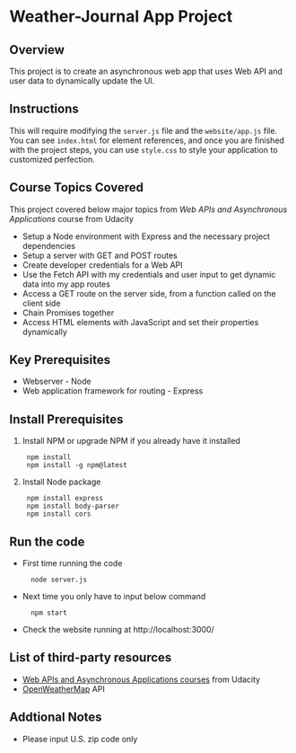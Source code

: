 # Weather-Journal App Project

## Overview
This project is to create an asynchronous web app that uses Web API and user data to dynamically update the UI. 

## Instructions
This will require modifying the `server.js` file and the `website/app.js` file. You can see `index.html` for element references, and once you are finished with the project steps, you can use `style.css` to style your application to customized perfection.

## Course Topics Covered 
This project covered below major topics from *Web APIs and Asynchronous Applications* course from Udacity
* Setup a Node environment with Express and the necessary project dependencies
* Setup a server with GET and POST routes
* Create developer credentials for a Web API
* Use the Fetch API with my credentials and user input to get dynamic data into my app routes
* Access a GET route on the server side, from a function called on the client side
* Chain Promises together
* Access HTML elements with JavaScript and set their properties dynamically

## Key Prerequisites
* Webserver - Node
* Web application framework for routing - Express

## Install Prerequisites
1. Install NPM or upgrade NPM if you already have it installed 
        
        npm install  
        npm install -g npm@latest

2. Install Node package

        npm install express
        npm install body-parser
        npm install cors


## Run the code
* First time running the code

        node server.js

* Next time you only have to input below command

        npm start

* Check the website running at http://localhost:3000/

## List of third-party resources
* [Web APIs and Asynchronous Applications courses](www.udacity.com) from Udacity
* [OpenWeatherMap](https://openweathermap.org/appid) API

## Addtional Notes
* Please input U.S. zip code only

